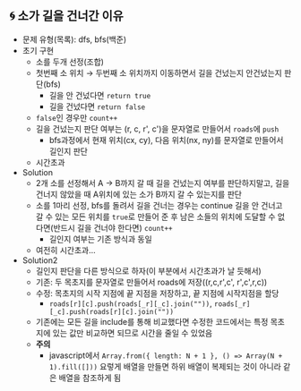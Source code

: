 ## 🌀 소가 길을 건너간 이유

- 문제 유형(목록): dfs, bfs(백준)
- 초기 구현
  - 소를 두개 선정(조합)
  - 첫번째 소 위치 → 두번째 소 위치까지 이동하면서 길을 건넜는지 안건넜는지 판단(bfs)
    - 길을 안 건넜다면 `return true`
    - 길을 건넜다면 `return false`
  - `false`인 경우만 `count++`
  - 길을 건넜는지 판단 여부는 (r, c, r', c')을 문자열로 만들어서 `roads`에 `push`
    - bfs과정에서 현재 위치(cx, cy), 다음 위치(nx, ny)를 문자열로 만들어서 길인지 판단
  - 시간초과
- Solution
  - 2개 소를 선정해서 A → B까지 갈 때 길을 건넜는지 여부를 판단하지말고, 길을 건너지 않았을 때 A위치에 있는 소가 B까지 갈 수 있는지를 판단
  - 소를 1마리 선정, bfs를 돌려서 길을 건너는 경우는 continue 길을 안 건너고 갈 수 있는 모든 위치를 `true`로 만들어 준 후 남은 소들의 위치에 도달할 수 없다면(반드시 길을 건너야 한다면) `count++`
    - 길인지 여부는 기존 방식과 동일
  - 여전히 시간초과...
- Solution2
  - 길인지 판단을 다른 방식으로 하자(이 부분에서 시간초과가 날 듯해서)
  - 기존: 두 목초지를 문자열로 만들어서 roads에 저장((r,c,r',c', r',c',r,c))
  - 수정: 목초지의 시작 지점에 끝 지점을 저장하고, 끝 지점에 시작지점을 할당
    - `roads[r][c].push(roads[_r][_c].join(""))`, `roads[_r][_c].push(roads[r][c].join(""))`
  - 기존에는 모든 길을 include를 통해 비교했다면 수정한 코드에서는 특정 목초지에 있는 값만 비교하면 되므로 시간을 줄일 수 있었음
  - **주의**
    - javascript에서 `Array.from({ length: N + 1 }, () => Array(N + 1).fill([]))` 요렇게 배열을 만들면 하위 배열이 복제되는 것이 아니라 같은 배열을 참조하게 됨
